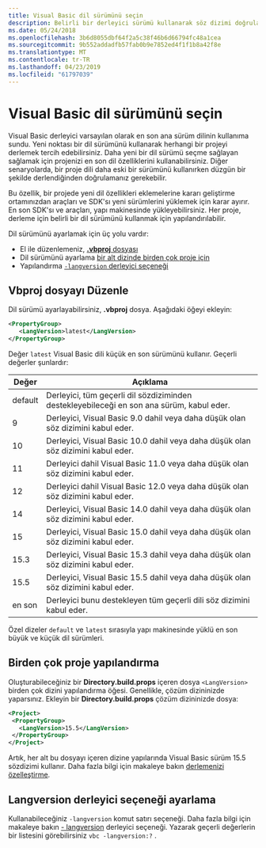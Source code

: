 ```yaml
---
title: Visual Basic dil sürümünü seçin
description: Belirli bir derleyici sürümü kullanarak söz dizimi doğrulama gerçekleştirmek için derleyicinin yapılandırın.
ms.date: 05/24/2018
ms.openlocfilehash: 3b6d8055dbf64f2a5c38f46b6d66794fc48a1cea
ms.sourcegitcommit: 9b552addadfb57fab0b9e7852ed4f1f1b8a42f8e
ms.translationtype: MT
ms.contentlocale: tr-TR
ms.lasthandoff: 04/23/2019
ms.locfileid: "61797039"
---
```

# <a name="select-the-visual-basic-language-version"></a>Visual Basic dil sürümünü seçin

Visual Basic derleyici varsayılan olarak en son ana sürüm dilinin kullanıma sundu. Yeni noktası bir dil sürümünü kullanarak herhangi bir projeyi derlemek tercih edebilirsiniz. Daha yeni bir dil sürümü seçme sağlayan sağlamak için projenizi en son dil özelliklerini kullanabilirsiniz. Diğer senaryolarda, bir proje dili daha eski bir sürümünü kullanırken düzgün bir şekilde derlendiğinden doğrulamanız gerekebilir.

Bu özellik, bir projede yeni dil özellikleri eklemelerine kararı geliştirme ortamınızdan araçları ve SDK'sı yeni sürümlerini yüklemek için karar ayırır. En son SDK'sı ve araçları, yapı makinesinde yükleyebilirsiniz. Her proje, derleme için belirli bir dil sürümünü kullanmak için yapılandırılabilir.

Dil sürümünü ayarlamak için üç yolu vardır:

- El ile düzenlemeniz, [ **.vbproj** dosyası](#edit-the-vbproj-file)
- Dil sürümünü ayarlama [bir alt dizinde birden çok proje için](#configure-multiple-projects)
- Yapılandırma [ `-langversion` derleyici seçeneği](#set-the-langversion-compiler-option)

## <a name="edit-the-vbproj-file"></a>Vbproj dosyayı Düzenle

Dil sürümü ayarlayabilirsiniz, **.vbproj** dosya. Aşağıdaki öğeyi ekleyin:

```xml
<PropertyGroup>
   <LangVersion>latest</LangVersion>
</PropertyGroup>
```

Değer `latest` Visual Basic dili küçük en son sürümünü kullanır. Geçerli değerler şunlardır:

|Değer|Açıklama|
|------------|-------------|
|default|Derleyici, tüm geçerli dil sözdiziminden destekleyebileceği en son ana sürüm, kabul eder.|
|9|Derleyici, Visual Basic 9.0 dahil veya daha düşük olan söz dizimini kabul eder.|
|10|Derleyici, Visual Basic 10.0 dahil veya daha düşük olan söz dizimini kabul eder.|
|11|Derleyici dahil Visual Basic 11.0 veya daha düşük olan söz dizimini kabul eder.|
|12|Derleyici dahil Visual Basic 12.0 veya daha düşük olan söz dizimini kabul eder.|
|14|Derleyici, Visual Basic 14.0 dahil veya daha düşük olan söz dizimini kabul eder.|
|15|Derleyici, Visual Basic 15.0 dahil veya daha düşük olan söz dizimini kabul eder.|
|15.3|Derleyici, Visual Basic 15.3 dahil veya daha düşük olan söz dizimini kabul eder.|
|15.5|Derleyici, Visual Basic 15.5 dahil veya daha düşük olan söz dizimini kabul eder.|
|en son|Derleyici bunu destekleyen tüm geçerli dili söz dizimini kabul eder.|

Özel dizeler `default` ve `latest` sırasıyla yapı makinesinde yüklü en son büyük ve küçük dil sürümleri.

## <a name="configure-multiple-projects"></a>Birden çok proje yapılandırma

Oluşturabileceğiniz bir **Directory.build.props** içeren dosya `<LangVersion>` birden çok dizini yapılandırma öğesi. Genellikle, çözüm dizininizde yaparsınız. Ekleyin bir **Directory.build.props** çözüm dizininizde dosya:

```xml
<Project>
 <PropertyGroup>
   <LangVersion>15.5</LangVersion>
 </PropertyGroup>
</Project>
```

Artık, her alt bu dosyayı içeren dizine yapılarında Visual Basic sürüm 15.5 sözdizimi kullanır. Daha fazla bilgi için makaleye bakın [derlemenizi özelleştirme](/visualstudio/msbuild/customize-your-build).

## <a name="set-the-langversion-compiler-option"></a>Langversion derleyici seçeneği ayarlama

Kullanabileceğiniz `-langversion` komut satırı seçeneği. Daha fazla bilgi için makaleye bakın [- langversion](../reference/command-line-compiler/langversion.md) derleyici seçeneği. Yazarak geçerli değerlerin bir listesini görebilirsiniz `vbc -langversion:?` .
